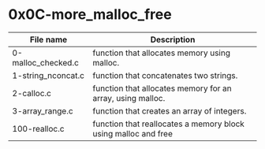 # 0x0C-more_malloc_free

|File name| Description|
|--------|--------|
|0-malloc_checked.c|function that allocates memory using malloc.|
|1-string_nconcat.c|function that concatenates two strings.|
|2-calloc.c|function that allocates memory for an array, using malloc.|
|3-array_range.c|function that creates an array of integers.|
|100-realloc.c|function that reallocates a memory block using malloc and free|
